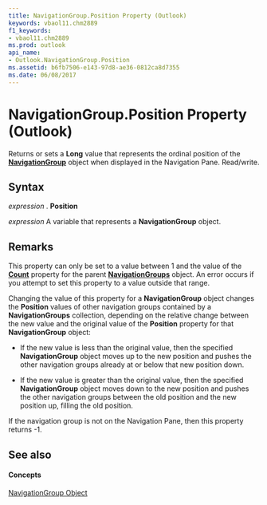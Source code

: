 ```yaml
---
title: NavigationGroup.Position Property (Outlook)
keywords: vbaol11.chm2889
f1_keywords:
- vbaol11.chm2889
ms.prod: outlook
api_name:
- Outlook.NavigationGroup.Position
ms.assetid: b6fb7506-e143-97d8-ae36-0812ca8d7355
ms.date: 06/08/2017
---
```



# NavigationGroup.Position Property (Outlook)

Returns or sets a **Long** value that represents the ordinal position of the **[NavigationGroup](navigationgroup-object-outlook.md)** object when displayed in the Navigation Pane. Read/write.


## Syntax

 _expression_ . **Position**

 _expression_ A variable that represents a **NavigationGroup** object.


## Remarks

This property can only be set to a value between 1 and the value of the **[Count](navigationgroups-count-property-outlook.md)** property for the parent **[NavigationGroups](navigationgroups-object-outlook.md)** object. An error occurs if you attempt to set this property to a value outside that range.

Changing the value of this property for a **NavigationGroup** object changes the **Position** values of other navigation groups contained by a **NavigationGroups** collection, depending on the relative change between the new value and the original value of the **Position** property for that **NavigationGroup** object:


- If the new value is less than the original value, then the specified **NavigationGroup** object moves up to the new position and pushes the other navigation groups already at or below that new position down.
    
- If the new value is greater than the original value, then the specified **NavigationGroup** object moves down to the new position and pushes the other navigation groups between the old position and the new position up, filling the old position.
    
If the navigation group is not on the Navigation Pane, then this property returns -1.


## See also


#### Concepts


[NavigationGroup Object](navigationgroup-object-outlook.md)

